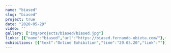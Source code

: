 ```yaml
---
name: "biased"
slug: "biased"
project: true
date: "2020-05-29"
video: ''
gallery: ["img/projects/biased/biased.jpg"]
links: [{"name":"biased","url":"https://biased.fernando-obieta.com/"},{"name":"github","url":"https://github.com/blank-tree/biased"}]
exhibitions: [{"text":"Online Exhibition","time":"29.05.20","link":""}]
---
```

